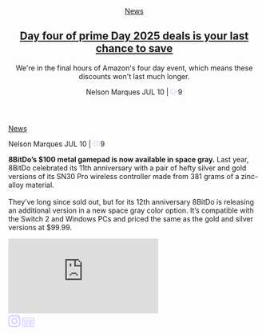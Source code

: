 <article class="post-a">
  <figure class="post-img">
    <a href=""><img src="" alt=""></a>
  </figure>
  <!-- -->
  <header class="post-text-area">
    <div class="post-tags">
      <a href="#">News</a>
    </div>
    <!-- -->
    <div class="post-titulo">
      <h1><a href="#">Day four of prime Day 2025 deals is your last chance to save</a>
      </h1>
    </div>
    <!-- -->
    <div class="post-descricao">
      <p>We're in the final hours of Amazon's four day event, which means these discounts won't last much longer.</p>
    </div>
    <!-- -->
    <div class="post-autor">
      <p><span>Nelson Marques</span> JUL 10 | <img src="../img/comment.png"> 9</p>
    </div>
  </header>
  <!-- -->
  <div class="post-tags-2">
    <a href="#">News</a>
  </div>
</article>




<section class="post-b">  
  <div class="post-b-centro">
    <!-- AUTOR -->
    <div class="post-autor">
      <p><span>Nelson Marques</span> JUL 10 | <img src="../img/comment.png"> 9</p>
    </div>
    <!-- AUTOR -->
    <!-- DESCRIÇÃO DA MATERIA -->
    <div class="post-descricao">
      <p><b>8BitDo’s $100 metal gamepad is now available in space gray.</b> Last year, 8BitDo celebrated its 11th anniversary with a pair of hefty silver and gold versions of its SN30 Pro wireless controller made from 381 grams of a zinc-alloy material.<br><br>
      They’ve long since sold out, but for its 12th anniversary 8BitDo is releasing an additional version in a new space gray color option. It’s compatible with the Switch 2 and Windows PCs and priced the same as the gold and silver versions at $99.99.</p>
    </div>
    <!-- DESCRIÇÃO DA MATERIA -->
    <!-- YOUTUBE -->
    <div class="post-b-youtube">
      <iframe src="https://www.youtube.com/embed/dx2yhkeymOc" title="parem de nos comparar ao jogandofodacci💀🖕 - Hotline Miami 2: Wrong Number | EP15" frameborder="0" allow="accelerometer; autoplay; clipboard-write; encrypted-media; gyroscope; picture-in-picture; web-share" referrerpolicy="strict-origin-when-cross-origin" allowfullscreen></iframe>
    </div>
    <!-- YOUTUBE -->
  </div>
    
  <!-- Lateral -->
  <aside class="post-b-lateral">
  <a href=""><img src="img/instagram.png" alt=""></a>
  <a href=""><img src="img/vhs.png" alt=""></a>
  </aside>
</section>